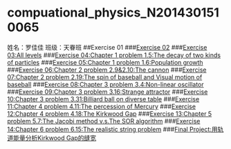 # compuational_physics_N2014301510065
姓名：罗佳佳    班级：天眷班
##Exercise 01
###[Exercise 02](https://www.zybuluo.com/74849b/note/503421)
###[Exercise 03:All levels](https://www.zybuluo.com/74849b/note/495685)
###[Exercise 04:Chapter 1 problem 1.5:The decay of two kinds of particles](https://www.zybuluo.com/74849b/note/495685)
###[Exercise 05:Chapter 1 problem 1.6:Population growth](https://www.zybuluo.com/74849b/note/495685)
###[Exercise 06:Chapter 2 problem 2.9&2.10:The cannon](https://www.zybuluo.com/74849b/note/497801)
###[Exercise 07:Chapter 2 problem 2.19:The spin of baseball and Visual motion of baseball](https://www.zybuluo.com/74849b/note/497801)
###[Exercise 08:Chapter 3 problem 3.4:Non-linear oscillator](https://www.zybuluo.com/74849b/note/497801)
###[Exercise 09:Chapter 3 problem 3.16:Strange attractor](https://www.zybuluo.com/74849b/note/497801)
###[Exercise 10:Chapter 3 problem 3.31:Billiard ball on diverse table](https://www.zybuluo.com/74849b/note/497801)
###[Exercise 11:Chapter 4 problem 4.11:The percession of Mercury](https://www.zybuluo.com/74849b/note/497801)
###[Exercise 12:Chapter 4 problem 4.18:The Kirkwood Gap](https://www.zybuluo.com/74849b/note/497801)
###[Exercise 13:Chapter 5 problem 5.7:The Jacobi method v.s.The SOR algorithm](https://www.zybuluo.com/74849b/note/497801)
###[Exercise 14:Chapter 6 problem 6.15:The realistic string problem](https://www.zybuluo.com/74849b/note/497801)
###[Final Project:用轨道能量分析Kirkwood Gap的缝宽](https://www.zybuluo.com/74849b/note/497801)
